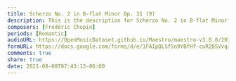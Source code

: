 ```yaml
---
title: Scherzo No. 2 in B-flat Minor Op. 31 (9)
description: This is the description for Scherzo No. 2 in B-flat Minor Op. 31 by Frédéric Chopin
composers: [Frédéric Chopin]
periods: [Romantic]
audioURL: https://OpenMusicDataset.github.io/Maestro/maestro-v3.0.0/2015/MIDI-Unprocessed_R2_D2-19-21-22_mid--AUDIO-from_mp3_22_R2_2015_wav--3.midi
formURL: https://docs.google.com/forms/d/e/1FAIpQLSfSn9YBfHf-cuR2QSVvqJ2gM-IdXp57mBbc6ChLuA1VOygsHg/viewform
comments: true
share: true
date: 2021-08-08T07:43:13-06:00
---
```

